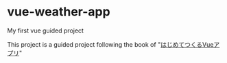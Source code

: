 # vue-weather-app
 My first vue guided project

This project is a guided project following the book of "<a href="https://www.amazon.co.jp/%E3%81%AF%E3%81%98%E3%82%81%E3%81%A6%E3%81%A4%E3%81%8F%E3%82%8BVue%E3%82%A2%E3%83%97%E3%83%AA-%E4%B8%89%E5%A5%BD%E3%82%A2%E3%82%AD-ebook/dp/B0B46QNTNL/ref=sr_1_1?__mk_ja_JP=%E3%82%AB%E3%82%BF%E3%82%AB%E3%83%8A&crid=98ZSO2VCFLQ3&keywords=%E3%81%AF%E3%81%98%E3%82%81%E3%81%A6%E3%81%A4%E3%81%8F%E3%82%8Bvue&qid=1688178267&sprefix=%E3%81%AF%E3%81%98%E3%82%81%E3%81%A6%E3%81%A4%E3%81%8F%E3%82%8Bvue%2Caps%2C208&sr=8-1">はじめてつくるVueアプリ</a>"
